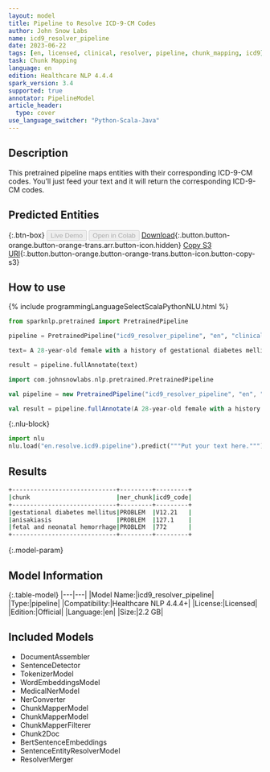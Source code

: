 ```yaml
---
layout: model
title: Pipeline to Resolve ICD-9-CM Codes
author: John Snow Labs
name: icd9_resolver_pipeline
date: 2023-06-22
tags: [en, licensed, clinical, resolver, pipeline, chunk_mapping, icd9]
task: Chunk Mapping
language: en
edition: Healthcare NLP 4.4.4
spark_version: 3.4
supported: true
annotator: PipelineModel
article_header:
  type: cover
use_language_switcher: "Python-Scala-Java"
---
```


## Description

This pretrained pipeline maps entities with their corresponding ICD-9-CM codes. You’ll just feed your text and it will return the corresponding ICD-9-CM codes.

## Predicted Entities



{:.btn-box}
<button class="button button-orange" disabled>Live Demo</button>
<button class="button button-orange" disabled>Open in Colab</button>
[Download](https://s3.amazonaws.com/auxdata.johnsnowlabs.com/clinical/models/icd9_resolver_pipeline_en_4.4.4_3.4_1687424787354.zip){:.button.button-orange.button-orange-trans.arr.button-icon.hidden}
[Copy S3 URI](s3://auxdata.johnsnowlabs.com/clinical/models/icd9_resolver_pipeline_en_4.4.4_3.4_1687424787354.zip){:.button.button-orange.button-orange-trans.button-icon.button-copy-s3}

## How to use

<div class="tabs-box" markdown="1">
{% include programmingLanguageSelectScalaPythonNLU.html %}

```python
from sparknlp.pretrained import PretrainedPipeline

pipeline = PretrainedPipeline("icd9_resolver_pipeline", "en", "clinical/models")

text= A 28-year-old female with a history of gestational diabetes mellitus diagnosed eight years and anisakiasis. Also, it was reported that fetal and neonatal hemorrhage

result = pipeline.fullAnnotate(text)
```
```scala
import com.johnsnowlabs.nlp.pretrained.PretrainedPipeline

val pipeline = new PretrainedPipeline("icd9_resolver_pipeline", "en", "clinical/models")

val result = pipeline.fullAnnotate(A 28-year-old female with a history of gestational diabetes mellitus diagnosed eight years and anisakiasis. Also, it was reported that fetal and neonatal hemorrhage)
```


{:.nlu-block}
```python
import nlu
nlu.load("en.resolve.icd9.pipeline").predict("""Put your text here.""")
```

</div>


## Results

```bash
+-----------------------------+---------+---------+
|chunk                        |ner_chunk|icd9_code|
+-----------------------------+---------+---------+
|gestational diabetes mellitus|PROBLEM  |V12.21   |
|anisakiasis                  |PROBLEM  |127.1    |
|fetal and neonatal hemorrhage|PROBLEM  |772      |
+-----------------------------+---------+---------+
```

{:.model-param}
## Model Information

{:.table-model}
|---|---|
|Model Name:|icd9_resolver_pipeline|
|Type:|pipeline|
|Compatibility:|Healthcare NLP 4.4.4+|
|License:|Licensed|
|Edition:|Official|
|Language:|en|
|Size:|2.2 GB|

## Included Models

- DocumentAssembler
- SentenceDetector
- TokenizerModel
- WordEmbeddingsModel
- MedicalNerModel
- NerConverter
- ChunkMapperModel
- ChunkMapperModel
- ChunkMapperFilterer
- Chunk2Doc
- BertSentenceEmbeddings
- SentenceEntityResolverModel
- ResolverMerger